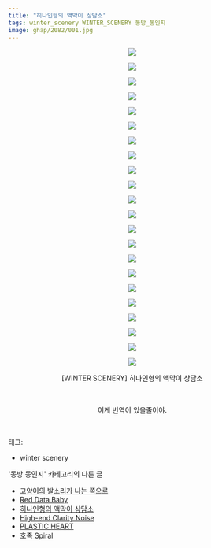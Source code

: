```yaml
---
title: "히나인형의 액막이 상담소"
tags: winter_scenery WINTER_SCENERY 동방_동인지
image: ghap/2082/001.jpg
---
```

<div class="article">
<p style="text-align: center; clear: none; float: none;"><img src="{{ site.nasurl }}/ghap/2082/001.jpg"/></p>
<p style="text-align: center; clear: none; float: none;"><img src="{{ site.nasurl }}/ghap/2082/002.jpg"/></p>
<p style="text-align: center; clear: none; float: none;"><img src="{{ site.nasurl }}/ghap/2082/003.jpg"/></p>
<p style="text-align: center; clear: none; float: none;"><img src="{{ site.nasurl }}/ghap/2082/004.jpg"/></p>
<p style="text-align: center; clear: none; float: none;"><img src="{{ site.nasurl }}/ghap/2082/005.jpg"/></p>
<p style="text-align: center; clear: none; float: none;"><img src="{{ site.nasurl }}/ghap/2082/006.jpg"/></p>
<p style="text-align: center; clear: none; float: none;"><img src="{{ site.nasurl }}/ghap/2082/007.jpg"/></p>
<p style="text-align: center; clear: none; float: none;"><img src="{{ site.nasurl }}/ghap/2082/008.jpg"/></p>
<p style="text-align: center; clear: none; float: none;"><img src="{{ site.nasurl }}/ghap/2082/009.jpg"/></p>
<p style="text-align: center; clear: none; float: none;"><img src="{{ site.nasurl }}/ghap/2082/010.jpg"/></p>
<p style="text-align: center; clear: none; float: none;"><img src="{{ site.nasurl }}/ghap/2082/011.jpg"/></p>
<p style="text-align: center; clear: none; float: none;"><img src="{{ site.nasurl }}/ghap/2082/012.jpg"/></p>
<p style="text-align: center; clear: none; float: none;"><img src="{{ site.nasurl }}/ghap/2082/013.jpg"/></p>
<p style="text-align: center; clear: none; float: none;"><img src="{{ site.nasurl }}/ghap/2082/014.jpg"/></p>
<p style="text-align: center; clear: none; float: none;"><img src="{{ site.nasurl }}/ghap/2082/015.jpg"/></p>
<p style="text-align: center; clear: none; float: none;"><img src="{{ site.nasurl }}/ghap/2082/016.jpg"/></p>
<p style="text-align: center; clear: none; float: none;"><img src="{{ site.nasurl }}/ghap/2082/017.jpg"/></p>
<p style="text-align: center; clear: none; float: none;"><img src="{{ site.nasurl }}/ghap/2082/018.jpg"/></p>
<p style="text-align: center; clear: none; float: none;"><img src="{{ site.nasurl }}/ghap/2082/019.jpg"/></p>
<p style="text-align: center; clear: none; float: none;"><img src="{{ site.nasurl }}/ghap/2082/020.jpg"/></p>
<p style="text-align: center; clear: none; float: none;"><img src="{{ site.nasurl }}/ghap/2082/021.jpg"/></p>
<p style="text-align: center; clear: none; float: none;"><img src="{{ site.nasurl }}/ghap/2082/022.jpg"/></p>
<p style="text-align: center; clear: none; float: none;">[WINTER SCENERY] 히나인형의 액막이 상담소</p>
<p style="text-align: center; clear: none; float: none;"><br/></p>
<p style="text-align: center; clear: none; float: none;">이게 번역이 있을줄이야.</p>
<p><br/></p>
</div><div class="tagTrail">
<p>태그: </p>
<ul>
<li>winter scenery</li>
</ul>
</div><div class="another">
<p>'동방 동인지' 카테고리의 다른 글</p>
<ul>
<li><a href="/2016-09-09-ghap_2084">고양이의 발소리가 나는 쪽으로</a></li>
<li><a href="/2016-09-09-ghap_2083">Red Data Baby</a></li>
<li><a href="/2016-09-09-ghap_2082">히나인형의 액막이 상담소</a></li>
<li><a href="/2016-09-09-ghap_2081">High-end Clarity Noise</a></li>
<li><a href="/2016-09-09-ghap_2080">PLASTIC HEART</a></li>
<li><a href="/2016-09-09-ghap_2078">호족 Spiral</a></li>
</ul>
</div><div class="cb_module cb_fluid">
<div class="cb_wrt cb_profile">
</div><!-- commentList close -->
</div>